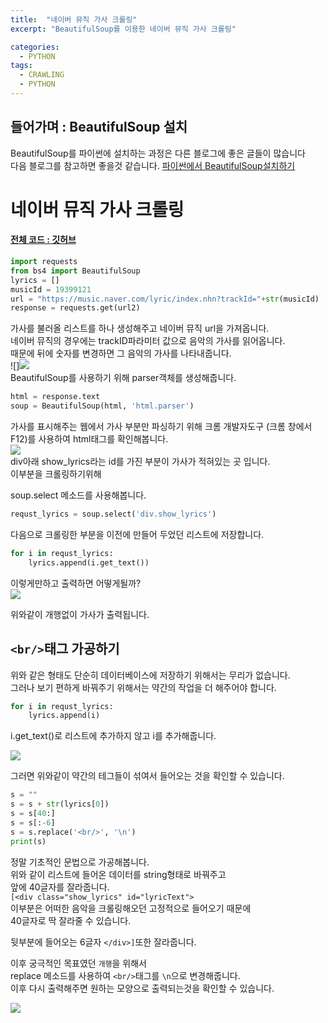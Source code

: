 ```yaml
---
title:  "네이버 뮤직 가사 크롤링"
excerpt: "BeautifulSoup를 이용한 네이버 뮤직 가사 크롤링"

categories:
  - PYTHON
tags:
  - CRAWLING
  - PYTHON
---
```


## 들어가며 : BeautifulSoup 설치

BeautifulSoup를 파이썬에 설치하는 과정은 다른 블로그에 좋은 글들이 많습니다  
다음 블로그를 참고하면 좋을것 같습니다. [파이썬에서 BeautifulSoup설치하기](https://shaeod.tistory.com/900)

# 네이버 뮤직 가사 크롤링

#### [전체 코드 : 깃허브](https://github.com/ChangyeonYoo/CCM_Lyrics/blob/main/testcrawling.py)

```py
import requests
from bs4 import BeautifulSoup
lyrics = []
musicId = 19399121
url = "https://music.naver.com/lyric/index.nhn?trackId="+str(musicId)
response = requests.get(url2)
```

가사를 불러올 리스트를 하나 생성해주고 네이버 뮤직 url을 가져옵니다.  
네이버 뮤직의 경우에는 trackID파라미터 값으로 음악의 가사를 읽어옵니다.  
때문에 뒤에 숫자를 변경하면 그 음악의 가사를 나타내줍니다.  
!\[\]![](https://images.velog.io/images/changyeonyoo/post/26d8bb57-62f1-474a-9648-679384541614/image.png)  
BeautifulSoup를 사용하기 위해 parser객체를 생성해줍니다.

```py
html = response.text
soup = BeautifulSoup(html, 'html.parser')
```

가사를 표시해주는 웹에서 가사 부분만 파싱하기 위해 크롬 개발자도구 (크롬 창에서 F12)를 사용하여 html태그를 확인해봅니다.  
![](https://images.velog.io/images/changyeonyoo/post/496b9931-0e95-4db2-926b-238f37723774/image.png)  
div아래 show\_lyrics라는 id를 가진 부분이 가사가 적혀있는 곳 입니다.  
이부분을 크롤링하기위해

soup.select 메소드를 사용해봅니다.

```py
requst_lyrics = soup.select('div.show_lyrics')
```

다음으로 크롤링한 부분을 이전에 만들어 두었던 리스트에 저장합니다.

```py
for i in requst_lyrics:
    lyrics.append(i.get_text())
```

이렇게만하고 출력하면 어떻게될까?  
![](https://images.velog.io/images/changyeonyoo/post/5fe2d6d1-ada4-45c3-a12f-f72254897002/image.png)

위와같이 개행없이 가사가 출력됩니다.

## `<br/>`태그 가공하기

위와 같은 형태도 단순히 데이터베이스에 저장하기 위해서는 무리가 없습니다.  
그러나 보기 편하게 바꿔주기 위해서는 약간의 작업을 더 해주어야 합니다.

```py
for i in requst_lyrics:
    lyrics.append(i)
```

i.get\_text()로 리스트에 추가하지 않고 i를 추가해줍니다.

![](https://images.velog.io/images/changyeonyoo/post/ac627d4d-3155-48d0-b435-f594f1b56449/image.png)

그러면 위와같이 약간의 테그들이 섞여서 들어오는 것을 확인할 수 있습니다.

```py
s = ""
s = s + str(lyrics[0])
s = s[40:]
s = s[:-6]
s = s.replace('<br/>', '\n')
print(s)
```

정말 기초적인 문법으로 가공해봅니다.  
위와 같이 리스트에 들어온 데이터를 string형태로 바꿔주고  
앞에 40글자를 잘라줍니다.  
`[<div class="show_lyrics" id="lyricText">`  
이부분은 어떠한 음악을 크롤링해오던 고정적으로 들어오기 때문에  
40글자로 딱 잘라줄 수 있습니다.

뒷부분에 들어오는 6글자 `</div>]`또한 잘라줍니다.

이후 궁극적인 목표였던 `개행`을 위해서  
replace 메소드를 사용하여 `<br/>`태그를 `\n`으로 변경해줍니다.  
이후 다시 출력해주면 원하는 모양으로 출력되는것을 확인할 수 있습니다.

![](https://images.velog.io/images/changyeonyoo/post/dae57d4d-3a41-435b-ab7e-07dfaa5972c7/image.png)